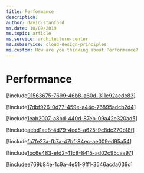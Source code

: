 ```yaml
---
title: Performance
description: 
author: david-stanford
ms.date: 10/09/2019
ms.topic: article
ms.service: architecture-center
ms.subservice: cloud-design-principles
ms.custom: How are you thinking about Performance? 
---
```


# Performance

<!-- Have well defined performance goals (eg: throughput and latency) -->
[!include[91563675-7699-46b8-a60d-311e92aede83](./guidance/91563675-7699-46b8-a60d-311e92aede83.md)]

<!-- Using horizontal scaling when possible -->
[!include[17dbf926-0d77-459e-a44c-76895adcb2d4](./guidance/17dbf926-0d77-459e-a44c-76895adcb2d4.md)]

<!-- Have policies to scale in (down) when your load decreases? -->
[!include[1eab2007-a8bd-440d-87eb-09a42e320ad5](./guidance/1eab2007-a8bd-440d-87eb-09a42e320ad5.md)]

<!-- Understand your performance bottlenecks? (components or goals) -->
[!include[aebd1ae8-4d79-4ed5-a625-9c8dc270b18f](./guidance/aebd1ae8-4d79-4ed5-a625-9c8dc270b18f.md)]

<!-- Gracefully handle throttling -->
[!include[fa7fe27a-fb7a-47bf-84ec-ae009ed95a54](./guidance/fa7fe27a-fb7a-47bf-84ec-ae009ed95a54.md)]

<!-- Use idempotent operations -->
[!include[1bc6e483-efd2-41c8-8415-ad02c95caa97](./guidance/1bc6e483-efd2-41c8-8415-ad02c95caa97.md)]

<!-- Gracefully handle failures -->
[!include[e769b84e-1c9a-4e51-9ff1-3546acda036d](./guidance/e769b84e-1c9a-4e51-9ff1-3546acda036d.md)]

